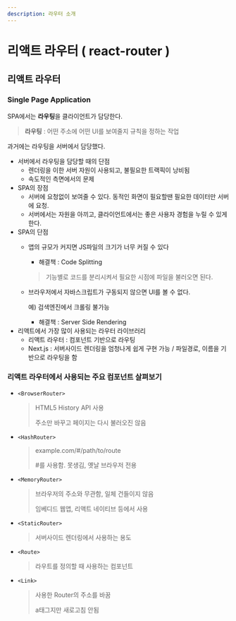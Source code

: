 ```yaml
---
description: 라우터 소개
---
```


# 리액트 라우터 \( react-router \)

## 리액트 라우터

### **S**ingle **P**age **A**pplication

SPA에서는 **라우팅**을 클라이언트가 담당한다.

> **라우팅** : 어떤 주소에 어떤 UI를 보여줄지 규칙을 정하는 작업

과거에는 라우팅을 서버에서 담당했다.

* 서버에서 라우팅을 담당할 때의 단점
  * 렌더링을 이한 서버 자원이 사용되고, 불필요한 트랙픽이 낭비됨
  * 속도적인 측면에서의 문제
* SPA의 장점
  * 서버에 요청없이 보여줄 수 있다. 동적인 화면이 필요할땐 필요한 데이터만 서버에 요청.
  * 서버에서는 자원을 아끼고, 클라이언트에서는 좋은 사용자 경험을 누릴 수 있게 한다.
* SPA의 단점
  * 앱의 규모가 커지면 JS파일의 크기가 너무 커질 수 있다

    * 해결책 : Code Splitting

    > 기능별로 코드를 분리시켜서 필요한 시점에 파일을 불러오면 된다.

  * 브라우저에서 자바스크립트가 구동되지 않으면 UI를 볼 수 없다.

    예\) 검색엔진에서 크롤링 불가능

    * 해결책 : Server Side Rendering
* 리액트에서 가장 많이 사용되는 라우터 라이브러리
  * 리액트 라우터 : 컴포넌트 기반으로 라우팅
  * Next.js : 서버사이드 렌더링을 엄청나게 쉽게 구현 가능 / 파일경로, 이름을 기반으로 라우팅을 함

### 리액트 라우터에서 사용되는 주요 컴포넌트 살펴보기

* `<BrowserRouter>`

  > HTML5 History API 사용
  >
  > 주소만 바꾸고 페이지는 다시 불러오진 않음

* `<HashRouter>`

  > example.com/\#/path/to/route
  >
  > \#를 사용함. 못생김, 옛날 브라우저 전용

* `<MemoryRouter>`

  > 브라우저의 주소와 무관함, 일체 건들이지 않음
  >
  > 임베디드 웹앱, 리액트 네이티브 등에서 사용

* `<StaticRouter>`

  > 서버사이드 렌더링에서 사용하는 용도

* `<Route>`

  > 라우트를 정의할 때 사용하는 컴포넌트

* `<Link>`

  > 사용한 Router의 주소를 바꿈
  >
  > a태그지만 새로고침 안됨

